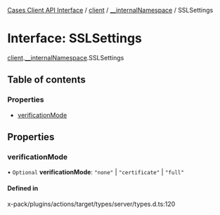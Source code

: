 [Cases Client API Interface](../README.md) / [client](../modules/client.md) / [\_\_internalNamespace](../modules/client.__internalNamespace.md) / SSLSettings

# Interface: SSLSettings

[client](../modules/client.md).[__internalNamespace](../modules/client.__internalNamespace.md).SSLSettings

## Table of contents

### Properties

- [verificationMode](client.__internalNamespace.SSLSettings.md#verificationmode)

## Properties

### verificationMode

• `Optional` **verificationMode**: ``"none"`` \| ``"certificate"`` \| ``"full"``

#### Defined in

x-pack/plugins/actions/target/types/server/types.d.ts:120
